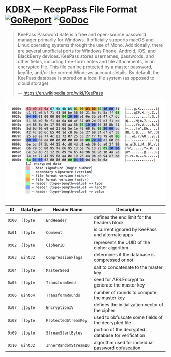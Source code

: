 # KDBX — KeepPass File Format  [![GoReport](https://goreportcard.com/badge/github.com/cixtor/kdbx)](https://goreportcard.com/report/github.com/cixtor/kdbx) [![GoDoc](https://godoc.org/github.com/cixtor/kdbx?status.svg)](https://godoc.org/github.com/cixtor/kdbx)

> KeePass Password Safe is a free and open-source password manager primarily for Windows. It officially supports macOS and Linux operating systems through the use of Mono. Additionally, there are several unofficial ports for Windows Phone, Android, iOS, and BlackBerry devices. KeePass stores usernames, passwords, and other fields, including free-form notes and file attachments, in an encrypted file. This file can be protected by a master password, keyfile, and/or the current Windows account details. By default, the KeePass database is stored on a local file system (as opposed to cloud storage).
>
> — https://en.wikipedia.org/wiki/KeePass

![fileformat](screenshot.png)

ID     | DataType | Header Name           | Description
-------|----------|-----------------------|------------
`0x00` | `[]byte` | `EndHeader`           | defines the end limit for the headers block
`0x01` | `[]byte` | `Comment`             | is current ignored by KeePass and alternate apps
`0x02` | `[]byte` | `CipherID`            | represents the UUID of the cipher algorithm
`0x03` | `uint32` | `CompressionFlags`    | determines if the database is compressed or not
`0x04` | `[]byte` | `MasterSeed`          | salt to concatenate to the master key
`0x05` | `[]byte` | `TransformSeed`       | seed for AES.Encrypt to generate the master key
`0x06` | `uint64` | `TransformRounds`     | number of rounds to compute the master key
`0x07` | `[]byte` | `EncryptionIV`        | defines the initialization vector of the cipher
`0x08` | `[]byte` | `ProtectedStreamKey`  | used to obfuscate some fields of the decrypted file
`0x09` | `[]byte` | `StreamStartBytes`    | portion of the decrypted database for verification
`0x10` | `uint32` | `InnerRandomStreamID` | algorithm used for individual password obfuscation
